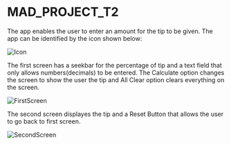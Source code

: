 # MAD_PROJECT_T2

The app enables the user to enter an amount for the tip to be given.
The app can be identified by the icon shown below:

![Icon](https://user-images.githubusercontent.com/79524375/125296647-1f756280-e344-11eb-9a88-c7c8ff93dd1a.jpeg)

The first screen has a seekbar for the percentage of tip and a text field that only allows numbers(decimals) to be entered.
The Calculate option changes the screen to show the user the tip and All Clear option clears everything on the screen.

![FirstScreen](https://user-images.githubusercontent.com/79524375/125298564-e211d480-e345-11eb-98fd-508a23c39d36.jpeg)

The second screen displayes the tip and a Reset Button that allows the user to go back to first screen.

![SecondScreen](https://user-images.githubusercontent.com/79524375/125298602-eccc6980-e345-11eb-8e5c-341f27d84e75.jpeg)
